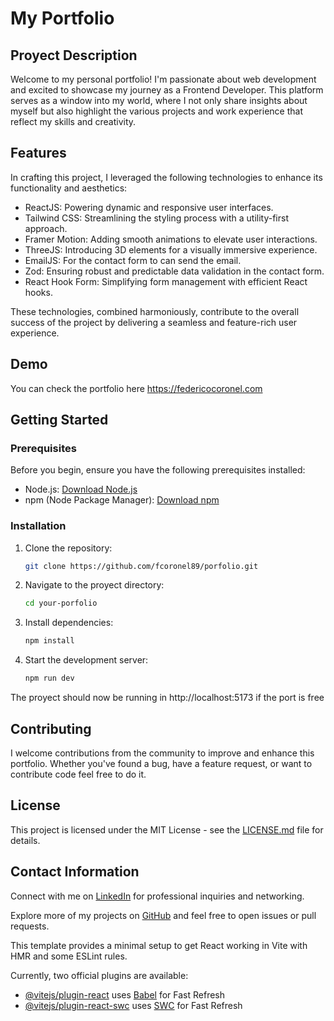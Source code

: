 # My Portfolio

## Proyect Description

Welcome to my personal portfolio! I'm passionate about web development and excited to showcase my journey as a Frontend Developer. This platform serves as a window into my world, where I not only share insights about myself but also highlight the various projects and work experience that reflect my skills and creativity.

## Features

In crafting this project, I leveraged the following technologies to enhance its functionality and aesthetics:

- ReactJS: Powering dynamic and responsive user interfaces.
- Tailwind CSS: Streamlining the styling process with a utility-first approach.
- Framer Motion: Adding smooth animations to elevate user interactions.
- ThreeJS: Introducing 3D elements for a visually immersive experience.
- EmailJS: For the contact form to can send the email.
- Zod: Ensuring robust and predictable data validation in the contact form.
- React Hook Form: Simplifying form management with efficient React hooks.

 These technologies, combined harmoniously, contribute to the overall success of the project by delivering a seamless and feature-rich user experience.

## Demo

You can check the portfolio here https://federicocoronel.com

## Getting Started

### Prerequisites

Before you begin, ensure you have the following prerequisites installed:

- Node.js: [Download Node.js](https://nodejs.org/)
- npm (Node Package Manager): [Download npm](https://www.npmjs.com/get-npm)

### Installation

1. Clone the repository:

   ```bash
   git clone https://github.com/fcoronel89/porfolio.git

2. Navigate to the proyect directory:

    ```bash 
    cd your-porfolio

3. Install dependencies:

    ```bash
    npm install

4. Start the development server:

    ```bash
    npm run dev

The proyect should now be running in http://localhost:5173 if the port is free

## Contributing

I welcome contributions from the community to improve and enhance this portfolio. Whether you've found a bug, have a feature request, or want to contribute code feel free to do it.

## License

This project is licensed under the MIT License - see the [LICENSE.md](LICENSE.md) file for details.

## Contact Information

Connect with me on [LinkedIn](https://www.linkedin.com/in/fcoronel89) for professional inquiries and networking.

Explore more of my projects on [GitHub](https://github.com/fcoronel89) and feel free to open issues or pull requests.






This template provides a minimal setup to get React working in Vite with HMR and some ESLint rules.

Currently, two official plugins are available:

- [@vitejs/plugin-react](https://github.com/vitejs/vite-plugin-react/blob/main/packages/plugin-react/README.md) uses [Babel](https://babeljs.io/) for Fast Refresh
- [@vitejs/plugin-react-swc](https://github.com/vitejs/vite-plugin-react-swc) uses [SWC](https://swc.rs/) for Fast Refresh
